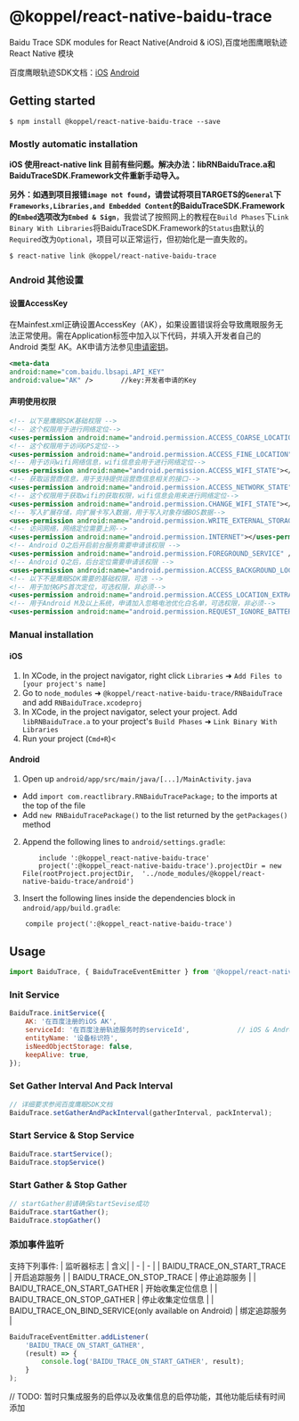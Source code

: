 
# @koppel/react-native-baidu-trace

Baidu Trace SDK modules for React Native(Android &amp; iOS),百度地图鹰眼轨迹 React Native 模块

 百度鹰眼轨迹SDK文档：[iOS](http://lbsyun.baidu.com/index.php?title=ios-yingyan)		[Android](http://lbsyun.baidu.com/index.php?title=android-yingyan)

## Getting started

`$ npm install @koppel/react-native-baidu-trace --save`

### Mostly automatic installation

**iOS 使用react-native link 目前有些问题。解决办法：libRNBaiduTrace.a和BaiduTraceSDK.Framework文件重新手动导入。**

**另外：如遇到项目报错`image not found`，请尝试将项目TARGETS的`General`下`Frameworks,Libraries,and Embedded Content`的BaiduTraceSDK.Framework的`Embed`选项改为`Embed & Sign`**，我尝试了按照网上的教程在`Build Phases`下`Link Binary With Libraries`将BaiduTraceSDK.Framework的`Status`由默认的`Required`改为`Optional`，项目可以正常运行，但初始化是一直失败的。

`$ react-native link @koppel/react-native-baidu-trace`

### Android 其他设置

#### 设置AccessKey
在Mainfest.xml正确设置AccessKey（AK），如果设置错误将会导致鹰眼服务无法正常使用。需在Application标签中加入以下代码，并填入开发者自己的 Android 类型 AK。AK申请方法参见[申请密钥](http://lbsyun.baidu.com/index.php?title=android-yingyan/guide/key)。
```xml
<meta-data             
android:name="com.baidu.lbsapi.API_KEY"             
android:value="AK" />       //key:开发者申请的Key
```
#### 声明使用权限
```xml
<!-- 以下是鹰眼SDK基础权限 -->
<!-- 这个权限用于进行网络定位--> 
<uses-permission android:name="android.permission.ACCESS_COARSE_LOCATION"></uses-permission> 
<!-- 这个权限用于访问GPS定位--> 
<uses-permission android:name="android.permission.ACCESS_FINE_LOCATION"></uses-permission> 
<!-- 用于访问wifi网络信息，wifi信息会用于进行网络定位-->
<uses-permission android:name="android.permission.ACCESS_WIFI_STATE"></uses-permission> 
<!-- 获取运营商信息，用于支持提供运营商信息相关的接口--> 
<uses-permission android:name="android.permission.ACCESS_NETWORK_STATE"></uses-permission> 
<!-- 这个权限用于获取wifi的获取权限，wifi信息会用来进行网络定位-->
<uses-permission android:name="android.permission.CHANGE_WIFI_STATE"></uses-permission>
<!-- 写入扩展存储，向扩展卡写入数据，用于写入对象存储BOS数据--> 
<uses-permission android:name="android.permission.WRITE_EXTERNAL_STORAGE"></uses-permission>
<!-- 访问网络，网络定位需要上网-->
<uses-permission android:name="android.permission.INTERNET"></uses-permission> 
<!-- Android O之后开启前台服务需要申请该权限 -->
<uses-permission android:name="android.permission.FOREGROUND_SERVICE" />
<!-- Android Q之后，后台定位需要申请该权限 -->
<uses-permission android:name="android.permission.ACCESS_BACKGROUND_LOCATION" />
<!-- 以下不是鹰眼SDK需要的基础权限，可选 -->
<!-- 用于加快GPS首次定位，可选权限，非必须-->
<uses-permission android:name="android.permission.ACCESS_LOCATION_EXTRA_COMMANDS"></uses-permission>
<!-- 用于Android M及以上系统，申请加入忽略电池优化白名单，可选权限，非必须-->
<uses-permission android:name="android.permission.REQUEST_IGNORE_BATTERY_OPTIMIZATIONS"></uses-permission>
```

### Manual installation


#### iOS

1. In XCode, in the project navigator, right click `Libraries` ➜ `Add Files to [your project's name]`
2. Go to `node_modules` ➜ `@koppel/react-native-baidu-trace/RNBaiduTrace` and add `RNBaiduTrace.xcodeproj`
3. In XCode, in the project navigator, select your project. Add `libRNBaiduTrace.a` to your project's `Build Phases` ➜ `Link Binary With Libraries`
4. Run your project (`Cmd+R`)<

#### Android

1. Open up `android/app/src/main/java/[...]/MainActivity.java`
  - Add `import com.reactlibrary.RNBaiduTracePackage;` to the imports at the top of the file
  - Add `new RNBaiduTracePackage()` to the list returned by the `getPackages()` method
2. Append the following lines to `android/settings.gradle`:
  	```
    	include ':@koppel_react-native-baidu-trace'
    	project(':@koppel_react-native-baidu-trace').projectDir = new File(rootProject.projectDir, 	'../node_modules/@koppel/react-native-baidu-trace/android')
   ```
3. Insert the following lines inside the dependencies block in `android/app/build.gradle`:
  ```
      compile project(':@koppel_react-native-baidu-trace')
  ```

## Usage

```javascript
import BaiduTrace, { BaiduTraceEventEmitter } from '@koppel/react-native-baidu-trace';
```

### Init Service

```javascript
BaiduTrace.initService({
	AK: '在百度注册的iOS AK',													// iOS		
	serviceId: '在百度注册轨迹服务时的serviceId',			  // iOS & Android
	entityName: '设备标识符',													// iOS & Android
	isNeedObjectStorage: false,											// Android
	keepAlive: true,																// iOS
});
```

### Set Gather Interval And Pack Interval

```javascript
// 详细要求参阅百度鹰眼SDK文档
BaiduTrace.setGatherAndPackInterval(gatherInterval, packInterval);
```

### Start Service & Stop Service
```javascript
BaiduTrace.startService();
BaiduTrace.stopService()
```

### Start Gather & Stop Gather
```javascript
// startGather前请确保startSevise成功
BaiduTrace.startGather();
BaiduTrace.stopGather()
```

### 添加事件监听
支持下列事件:
| 监听器标志 | 含义|
| - | - |
| BAIDU_TRACE_ON_START_TRACE  	| 开启追踪服务			|
| BAIDU_TRACE_ON_STOP_TRACE   	| 停止追踪服务			|
| BAIDU_TRACE_ON_START_GATHER 	| 开始收集定位信息	 |
| BAIDU_TRACE_ON_STOP_GATHER  	| 停止收集定位信息	 |
| BAIDU_TRACE_ON_BIND_SERVICE(only available on Android) 	| 绑定追踪服务			|

```javascript
BaiduTraceEventEmitter.addListener(
	'BAIDU_TRACE_ON_START_GATHER',
	(result) => {
		console.log('BAIDU_TRACE_ON_START_GATHER', result);
	}
);
```


// TODO: 暂时只集成服务的启停以及收集信息的启停功能，其他功能后续有时间添加

  